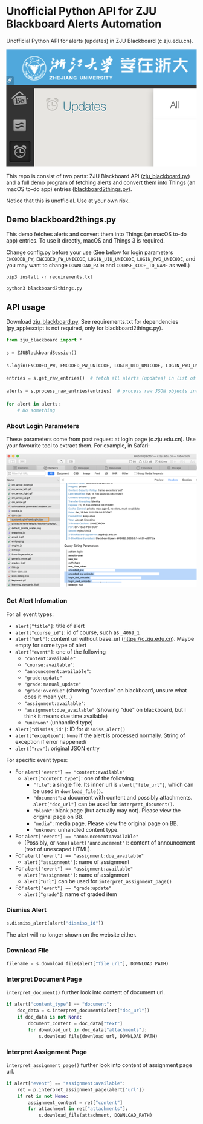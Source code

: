 # Unofficial Python API for ZJU Blackboard Alerts Automation

Unofficial Python API for alerts (updates) in ZJU Blackboard (c.zju.edu.cn).

![](resources/2020-02-15-16-06-32.png)

This repo is consist of two parts: ZJU Blackboard API ([zju_blackboard.py](zju_blackboard.py)) and a full demo program of
fetching alerts and convert them into Things (an macOS to-do app) entries ([blackboard2things.py](blackboard2things.py)).

Notice that this is unofficial. Use at your own risk.

## Demo blackboard2things.py

This demo fetches alerts and convert them into Things (an macOS to-do app) entries. To use it directly, macOS and Things 3 is required.

Change config.py before your use (See below for login parameters `ENCODED_PW`, `ENCODED_PW_UNICODE`, `LOGIN_UID_UNICODE`, `LOGIN_PWD_UNICODE`, and you may want to change `DOWNLOAD_PATH` and `COURSE_CODE_TO_NAME` as well.)

```shell
pip3 install -r requirements.txt
```

```shell
python3 blackboard2things.py
```

## API usage

Download [zju_blackboard.py](zju_blackboard.py). See requirements.txt for dependencies (py_applescript is not required, only for blackboard2things.py).

```py
from zju_blackboard import *

s = ZJUBlackboardSession()

s.login(ENCODED_PW, ENCODED_PW_UNICODE, LOGIN_UID_UNICODE, LOGIN_PWD_UNICODE)  # see below for explaination of these parameters

entries = s.get_raw_entries()  # fetch all alerts (updates) in list of JSON objects

alerts = s.process_raw_entries(entries)  # process raw JSON objects into alert objects

for alert in alerts:
    # Do something
```

### About Login Parameters
These parameters come from post request at login page (c.zju.edu.cn). Use your favourite tool to extract them. For example, in Safari:

![](resources/2020-02-15-16-21-00.png)

### Get Alert Infomation

For all event types:
* `alert["title"]`: title of alert
* `alert["course_id"]`: id of course, such as `_4069_1`
* `alert["url"]`: content url without base_url (https://c.zju.edu.cn). Maybe empty for some type of alert
* `alert["event"]`: one of the following
  * `"content:available"`
  * `"course:available"`: 
  * `"announcement:available"`: 
  * `"grade:update"`
  * `"grade:manual_update"`
  * `"grade:overdue"` (showing "overdue" on blackboard, unsure what does it mean yet...)
  * `"assignment:available"`: 
  * `"assignment:due_available"` (showing "due" on blackboard, but I think it means due time available)
  * `"unknwon"` (unhandled type)
* `alert["dismiss_id"]`: ID for `dismiss_alert()`
* `alert["exception"]`: `None` if the alert is processed normally. String of exception if error happened/
* `alert["raw"]`: original JSON entry

For specific event types:
* For `alert["event"] == "content:available"`
  * `alert["content_type"]`: one of the following
    * `"file"`: a single file. Its inner url is `alert["file_url"]`, which can be used in `download_file()`.
    * `"document"`: a document with content and possibly attachments. `alert["doc_url"]` can be used for `interpret_document()`.
    * `"blank"`: blank page (but actually may not). Please view the original page on BB.
    * `"media"`: media page. Please view the original page on BB.
    * `"unknown`: unhandled content type.
* For `alert["event"] == "announcement:available"`
  * (Possibly, or `None`) `alert["announcement"]`: content of announcement (text of unescaped HTML).
* For `alert["event"] == "assignment:due_available"`
  * `alert["assignment"]`: name of assignment
* For `alert["event"] == "assignment:available"`
  * `alert["assignment"]`: name of assignment
  * `alert["url"]` can be used for `interpret_assignment_page()`
* For `alert["event"] == "grade:update"`
  * `alert["grade"]`: name of graded item

### Dismiss Alert
```py
s.dismiss_alert(alert["dismiss_id"])
```

The alert will no longer shown on the website either.

### Download File
```py
filename = s.download_file(alert["file_url"], DOWNLOAD_PATH)
```

### Interpret Document Page

`interpret_document()` further look into content of document url.

```py
if alert["content_type"] == "document":
    doc_data = s.interpret_document(alert["doc_url"])
    if doc_data is not None:
        document_content = doc_data["text"]
        for download_url in doc_data["attachments"]:
            s.download_file(download_url, DOWNLOAD_PATH)
```

### Interpret Assignment Page

`interpret_assignment_page()` further look into content of assignment page url.

```py
if alert["event"] == "assignment:available":
    ret = p.interpret_assignment_page(alert["url"])
    if ret is not None:
        assignment_content = ret["content"]
        for attachment in ret["attachments"]:
            s.download_file(attachment, DOWNLOAD_PATH)
